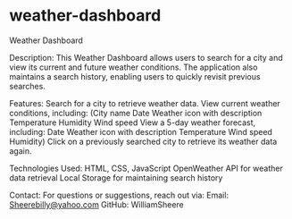 # weather-dashboard
Weather Dashboard

Description:
This Weather Dashboard allows users to search for a city and view its current and future weather conditions. The application also maintains a search history, enabling users to quickly revisit previous searches.

Features:
Search for a city to retrieve weather data.
View current weather conditions, including:
(City name
Date
Weather icon with description
Temperature
Humidity
Wind speed
View a 5-day weather forecast, including:
Date
Weather icon with description
Temperature
Wind speed
Humidity)
Click on a previously searched city to retrieve its weather data again.

Technologies Used:
HTML, CSS, JavaScript
OpenWeather API for weather data retrieval
Local Storage for maintaining search history

Contact:
For questions or suggestions, reach out via:
Email: Sheerebilly@yahoo.com
GitHub: WilliamSheere